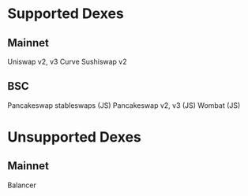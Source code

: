 # Supported Dexes

## Mainnet
Uniswap v2, v3
Curve
Sushiswap v2

## BSC
Pancakeswap stableswaps (JS)
Pancakeswap v2, v3 (JS)
Wombat (JS)


# Unsupported Dexes

## Mainnet
Balancer
